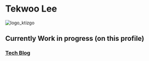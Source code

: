 # Tekwoo Lee

![logo_ktizgo](https://user-images.githubusercontent.com/89988500/214345303-00f5f2ef-02cc-497e-867c-da91a4fe72c0.jpg)

## Currently Work in progress (on this profile)

### [Tech Blog](https://teklog.site)
